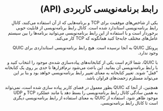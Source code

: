 <div dir="rtl">

# رابط برنامه‌نویسی کاربردی (API)

یکی از شاخص‌های موفقیت برای TCP و برنامه‌هایی که از آن استفاده می‌کنند، کانالِ رابط برنامه‌نویسی استاندارد شده‌ است. کانال رابط برنامه‌نویسی از قابلیت خوبی برخوردار است و با استفاده از این رابط برنامه‌نویسی می‌توانید برنامه‌ها را بین سیستم عامل‌های مختلف جا‌به‌جا کنید همانگونه که TCP کار می‌کند.

پروتکل QUIC به آنجا نرسیده است. هیچ رابط برنامه‌نویسی استانداردی برای QUIC وجود ندارد.

با QUIC، شما لازم است یکی از کتابخانه‌های پیاده‌سازی شده‌ی موجود را انتخاب کنید و با رابط برنامه‌نویسی آن بمانید. این باعث می‌شود نرم‌افزار‌ها تا حدی بر روی یک کتابخانه "قفل" شوند. تغییر کتابخانه‌ به معنای تغییر رابط برنامه‌نویسی خواهد بود و بنا بر این می‌تواند مستلزم زحمت‌های فراوان باشد.

همچنین، از آنجا که QUIC بطور معمول در فضای کاربر پیاده سازی شده است، نمی‌تواند به همین سادگی کانال رابط برنامه‌نویسی را بسط دهد یا مانند عملکرد TCP و UDP موجود ظاهر شود. استفاده از QUIC به معنای استفاده از رابط برنامه‌نویسی دیگری است تا کانال رابط برنامه‌نویسی.
</div>
